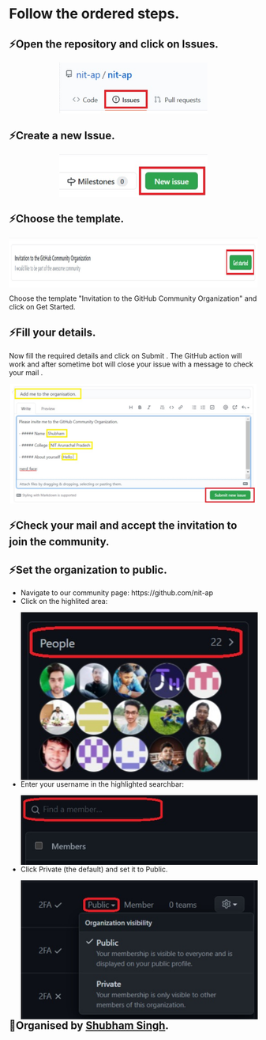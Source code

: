 # Follow the ordered steps.

## ⚡Open the repository and click on Issues.
<p align="center">
  <img align="center" width="300" src="join/Issues.jpg" />
</p>







## ⚡Create a new Issue.
<p align="center">
  <img align="center" width="300" src="join/newissues.jpg" />
</p>







## ⚡Choose the template.
<img align="center" height="100"  src="join/getstarted.jpg" />

Choose the template "Invitation to the GitHub Community Organization" and click on Get Started.

## ⚡Fill your details.
Now fill the required details and click on Submit . 
The GitHub action will work and after sometime bot will close your issue with a message to check your mail .

<p align="center">
  <img align="center" width="500" src="join/submit.jpg" />
</p>








## ⚡Check your mail and accept the invitation to join the community.


## ⚡Set the organization to public.
<ul>
  <li>Navigate to our community page: https://github.com/nit-ap</li>
  <li>Click on the highlited area:<p align="center">
  <img align="left" width="500" src="join/people.jpg" />
</p></li>
  <li>Enter your username in the highlighted searchbar:<p align="center">
  <img align="left" width="500" src="join/find.jpg" />
</p></li>
  <li>Click Private (the default) and set it to Public.<p align="center">
  <img align="left" width="500" src="join/public.jpg" />
</p></li>
</ul>










## 👋Organised by [Shubham Singh](https://github.com/suubh).
